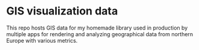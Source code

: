 # GIS visualization data

This repo hosts GIS data for my homemade library used in production by multiple apps for rendering and analyzing geographical data from northern Europe with various metrics.
